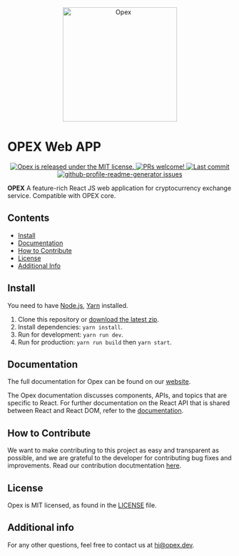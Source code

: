 
<div align="center" style="border-radius:25px" >
  <img width="256px" src="https://opex.dev/demo/static/media/opexLogoPlus.2858c980.svg" alt="Opex" title="Opex">
</div>

# OPEX Web APP
<p align="center">
  <a href="https://github.com/opexdev/OPEX-Web-APP/blob/develop/LICENSE">
    <img src="https://img.shields.io/badge/license-MIT-blue.svg" alt="Opex is released under the MIT license." />
  </a>
  <a href="https://opex.dev/docs/contributing">
    <img src="https://img.shields.io/badge/PRs-welcome-brightgreen.svg" alt="PRs welcome!" />
  </a>
    <a href="https://github.com/opexdev/OPEX-Web-APP">
    <img src="https://badgen.net/github/last-commit/opexdev/OPEX-Web-APP" alt="Last commit">
  </a>
  <a href="https://github.com/opexdev/OPEX-Web-APP/issues" target="blank">
	<img src="https://img.shields.io/github/issues/opexdev/OPEX-Web-APP" alt="github-profile-readme-generator issues"/>
</a>
</p>

**OPEX** A feature-rich React JS web application for cryptocurrency exchange service. Compatible with OPEX core.

## Contents

- [Install](#Install)
- [Documentation](#documentation)
- [How to Contribute](#how-to-contribute)
- [License](#license)
- [Additional Info](#info)


##  <a name="Install"></a> Install
You need to have [Node.js](https://nodejs.org/), [Yarn](https://yarnpkg.com) installed.

1. Clone this repository or [download the latest zip](https://github.com/opexdev/Front-end).
2. Install dependencies: `yarn install`.
3. Run for development: `yarn run dev`.
4. Run for production: `yarn run build` then `yarn start`.

## <a name="documentation"></a> Documentation

The full documentation for Opex can be found on our [website][docs].

The Opex documentation discusses components, APIs, and topics that are specific to React. For further documentation on the React API that is shared between React  and React DOM, refer to the [documentation][r-docs].

[docs]: https://opex.dev
[r-docs]: https://opex.dev
[repo-website]: https://opex.dev

## <a name="how-to-contribute"></a>How to Contribute

We want to make contributing to this project as easy and transparent as possible, and we are grateful to the developer for contributing bug fixes and improvements. Read our contribution docutmentation [here][contribute].

[contribute]: https://opex.dev

## <a name="license"></a>License

Opex is MIT licensed, as found in the [LICENSE][l] file.

[l]: https://github.com/opexdev/OPEX-Web-APP/blob/develop/LICENSE

## <a name="info"></a>Additional info

For any other questions, feel free to contact us at [hi@opex.dev](hi@opex.dev).
